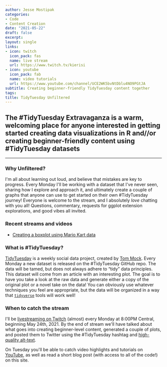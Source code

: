 ```yaml
---
author: Jesse Mostipak
categories:
- Code
- Content Creation
date: "2021-05-22"
draft: false
excerpt: 
layout: single
links:
- icon: twitch
  icon_pack: fas
  name: live stream
  url: https://www.twitch.tv/kierisi
- icon: youtube
  icon_pack: fab
  name: video tutorials
  url: https://www.youtube.com/channel/UCE2WK5bvNtDblu4NO9PGtJA
subtitle: Creating beginner-friendly TidyTuesday content together
tags:
title: TidyTuesday Unfiltered
---
```


## The #TidyTuesday Extravaganza is a warm, welcoming place for anyone interested in getting started creating data visualizations in R and//or creating beginner-friendly content using #TidyTuesday datasets

---

### Why Unfiltered?
I'm all about learning out loud, and believe that mistakes are key to progress. 
Every Monday I'll be working with a dataset that I've never seen, sharing how I explore and approach it, and ultimately create a couple of graphs that anyone can use to get started on their own #TidyTuesday journey! 
Everyone is welcome to the stream, and I absolutely _love_ chatting with you all! 
Questions, commentary, requests for ggplot extension explorations, and good vibes all invited.  

### Recent streams and videos

* [Creating a boxplot using Mario Kart data]()

### What is #TidyTuesday?

[TidyTuesday](https://thomasmock.netlify.app/post/tidytuesday-a-weekly-social-data-project-in-r/) is a weekly social data project, created by [Tom Mock](https://twitter.com/thomas_mock). Every Monday a new dataset is released on the #TidyTuesday GitHub repo. The data will be tamed, but does not always adhere to “tidy” data principles. This dataset will come from an article with an interesting plot. The goal is to have you take a look at the raw data and generate either a copy of the original plot or a novel take on the data! You can obviously use whatever techniques you feel are appropriate, but the data will be organized in a way that [`tidyverse`](https://www.tidyverse.org/) tools will work well!

### When to catch the stream

I'll be [livestreaming on Twitch](https://www.twitch.tv/kierisi) (almost) every Monday at 8:00PM Central, beginning May 24th, 2021. By the end of stream we'll have talked about what goes into creating beginner-level content, generated a couple of plots, and posted them to Twitter using the #TidyTuesday hashtag and [high-quality alt-text](https://github.com/spcanelon/csvConf2021).  

On Tuesday you'll be able to catch video highlights and tutorials on [YouTube](https://www.youtube.com/channel/UCE2WK5bvNtDblu4NO9PGtJA), as well as read a short blog post (with access to all of the code!) on this site.

